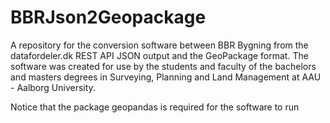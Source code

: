 # BBRJson2Geopackage
A repository for the conversion software between BBR Bygning from the datafordeler.dk REST API JSON output and the GeoPackage format.
The software was created for use by the students and faculty of the bachelors and masters degrees in Surveying, Planning and Land Management at AAU - Aalborg University.

Notice that the package geopandas is required for the software to run

